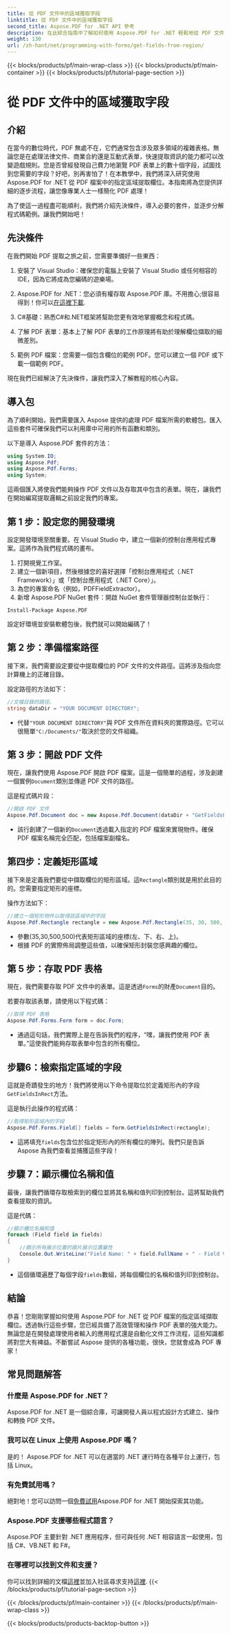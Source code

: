 ```yaml
---
title: 從 PDF 文件中的區域獲取字段
linktitle: 從 PDF 文件中的區域獲取字段
second_title: Aspose.PDF for .NET API 參考
description: 在此綜合指南中了解如何使用 Aspose.PDF for .NET 輕鬆地從 PDF 文件中的指定區域提取欄位。
weight: 130
url: /zh-hant/net/programming-with-forms/get-fields-from-region/
---
```


{{< blocks/products/pf/main-wrap-class >}}
{{< blocks/products/pf/main-container >}}
{{< blocks/products/pf/tutorial-page-section >}}

# 從 PDF 文件中的區域獲取字段

## 介紹

在當今的數位時代，PDF 無處不在，它們通常包含涉及眾多領域的複雜表格。無論您是在處理法律文件、商業合約還是互動式表單，快速提取資訊的能力都可以改變遊戲規則。您是否曾經發現自己費力地瀏覽 PDF 表單上的數十個字段，試圖找到您需要的字段？好吧，別再害怕了！在本教學中，我們將深入研究使用 Aspose.PDF for .NET 從 PDF 檔案中的指定區域提取欄位。本指南將為您提供詳細的逐步流程，讓您像專業人士一樣簡化 PDF 處理！

為了使這一過程盡可能順利，我們將介紹先決條件，導入必要的套件，並逐步分解程式碼範例。讓我們開始吧！

## 先決條件

在我們開始 PDF 提取之旅之前，您需要準備好一些東西：

1. 安裝了 Visual Studio：確保您的電腦上安裝了 Visual Studio 或任何相容的 IDE，因為它將成為您編碼的遊樂場。
   
2.  Aspose.PDF for .NET：您必須有權存取 Aspose.PDF 庫。不用擔心;很容易得到！你可以[在這裡下載](https://releases.aspose.com/pdf/net/).

3. C#基礎：熟悉C#和.NET框架將幫助您更有效地掌握概念和程式碼。

4. 了解 PDF 表單：基本上了解 PDF 表單的工作原理將有助於理解欄位擷取的細微差別。

5. 範例 PDF 檔案：您需要一個包含欄位的範例 PDF。您可以建立一個 PDF 或下載一個範例 PDF。

現在我們已經解決了先決條件，讓我們深入了解教程的核心內容。

## 導入包

為了順利開始，我們需要匯入 Aspose 提供的處理 PDF 檔案所需的軟體包。匯入這些套件可確保我們可以利用庫中可用的所有函數和類別。

以下是導入 Aspose.PDF 套件的方法：

```csharp
using System.IO;
using Aspose.Pdf;
using Aspose.Pdf.Forms;
using System;
```

這兩個匯入將使我們能夠操作 PDF 文件以及存取其中包含的表單。現在，讓我們在開始編寫提取邏輯之前設定我們的專案。

## 第 1 步：設定您的開發環境

設定開發環境至關重要。在 Visual Studio 中，建立一個新的控制台應用程式專案。這將作為我們程式碼的畫布。

1. 打開視覺工作室。
2. 建立一個新項目，然後根據您的喜好選擇「控制台應用程式（.NET Framework）」或「控制台應用程式（.NET Core）」。
3. 為您的專案命名（例如，PDFFieldExtractor）。
4. 新增 Aspose.PDF NuGet 套件：開啟 NuGet 套件管理器控制台並執行：
```
Install-Package Aspose.PDF
```

設定好環境並安裝軟體包後，我們就可以開始編碼了！

## 第 2 步：準備檔案路徑

接下來，我們需要設定要從中提取欄位的 PDF 文件的文件路徑。這將涉及指向您計算機上的正確目錄。

設定路徑的方法如下：

```csharp
//文檔目錄的路徑。
string dataDir = "YOUR DOCUMENT DIRECTORY";
```

- 代替`"YOUR DOCUMENT DIRECTORY"`與 PDF 文件所在資料夾的實際路徑。它可以很簡單`"C:/Documents/"`取決於您的文件組織。

## 第 3 步：開啟 PDF 文件

現在，讓我們使用 Aspose.PDF 開啟 PDF 檔案。這是一個簡單的過程，涉及創建一個實例`Document`類別並傳遞 PDF 文件的路徑。

這是程式碼片段：

```csharp
//開啟 PDF 文件
Aspose.Pdf.Document doc = new Aspose.Pdf.Document(dataDir + "GetFieldsFromRegion.pdf");
```

- 該行創建了一個新的`Document`透過載入指定的 PDF 檔案來實現物件。確保 PDF 檔案名稱完全匹配，包括檔案副檔名。

## 第四步：定義矩形區域

接下來是定義我們要從中擷取欄位的矩形區域。這`Rectangle`類別就是用於此目的的。您需要指定矩形的座標。

操作方法如下：

```csharp
//建立一個矩形物件以取得該區域中的字段
Aspose.Pdf.Rectangle rectangle = new Aspose.Pdf.Rectangle(35, 30, 500, 500);
```

- 參數(35,30,500,500)代表矩形區域的座標(左、下、右、上)。
- 根據 PDF 的實際佈局調整這些值，以確保矩形封裝您感興趣的欄位。

## 第 5 步：存取 PDF 表格

現在，我們需要存取 PDF 文件中的表單。這是透過`Forms`的財產`Document`目的。

若要存取該表單，請使用以下程式碼：

```csharp
//取得 PDF 表格
Aspose.Pdf.Forms.Form form = doc.Form;
```

- 通過這句話，我們實際上是在告訴我們的程序，“嘿，讓我們使用 PDF 表單。”這使我們能夠存取表單中包含的所有欄位。

## 步驟6：檢索指定區域的字段

這就是奇蹟發生的地方！我們將使用以下命令提取位於定義矩形內的字段`GetFieldsInRect`方法。

這是執行此操作的程式碼：

```csharp
//取得矩形區域內的字段
Aspose.Pdf.Forms.Field[] fields = form.GetFieldsInRect(rectangle);
```

- 這將填充`fields`包含位於指定矩形內的所有欄位的陣列。我們只是告訴 Aspose 為我們查看並捕獲這些字段！

## 步驟 7：顯示欄位名稱和值

最後，讓我們循環存取檢索到的欄位並將其名稱和值列印到控制台。這將幫助我們查看提取的資訊。

這是代碼：

```csharp
//顯示欄位名稱和值
foreach (Field field in fields)
{
    //顯示所有展示位置的圖片展示位置屬性
    Console.Out.WriteLine("Field Name: " + field.FullName + " - Field Value: " + field.Value);
}
```

- 這個循環遍歷了每個字段`fields`數組，將每個欄位的名稱和值列印到控制台。

## 結論

恭喜！您剛剛掌握如何使用 Aspose.PDF for .NET 從 PDF 檔案的指定區域擷取欄位。透過執行這些步驟，您已經具備了高效管理和操作 PDF 表單的強大能力。無論您是在開發處理使用者輸入的應用程式還是自動化文件工作流程，這些知識都將對您大有裨益。不斷嘗試 Aspose 提供的各種功能，很快，您就會成為 PDF 專家！

## 常見問題解答

### 什麼是 Aspose.PDF for .NET？
Aspose.PDF for .NET 是一個綜合庫，可讓開發人員以程式設計方式建立、操作和轉換 PDF 文件。

### 我可以在 Linux 上使用 Aspose.PDF 嗎？
是的！ Aspose.PDF for .NET 可以在適當的 .NET 運行時在各種平台上運行，包括 Linux。

### 有免費試用嗎？
絕對地！您可以訪問一個[免費試用](https://releases.aspose.com/)Aspose.PDF for .NET 開始探索其功能。

### Aspose.PDF 支援哪些程式語言？
Aspose.PDF 主要針對 .NET 應用程序，但可與任何 .NET 相容語言一起使用，包括 C#、VB.NET 和 F#。

### 在哪裡可以找到文件和支援？
你可以找到詳細的文檔[這裡](https://reference.aspose.com/pdf/net/)並加入社區尋求支持[這裡](https://forum.aspose.com/c/pdf/10).
{{< /blocks/products/pf/tutorial-page-section >}}

{{< /blocks/products/pf/main-container >}}
{{< /blocks/products/pf/main-wrap-class >}}

{{< blocks/products/products-backtop-button >}}
